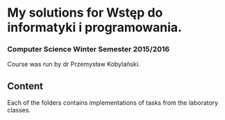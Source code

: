 # My solutions for  __Wstęp do informatyki i programowania__.

### Computer Science Winter Semester 2015/2016

Course was run by dr Przemysław Kobylański.

## Content

Each of the folders contains implementations of tasks from the laboratory classes.

